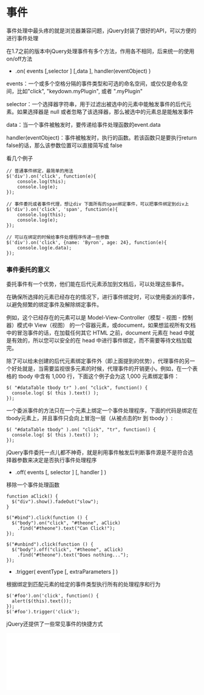 # 事件

事件处理中最头疼的就是浏览器兼容问题，jQuery封装了很好的API，可以方便的进行事件处理

在1.7之前的版本中jQuery处理事件有多个方法，作用各不相同，后来统一的使用on/off方法

- .on( events [,selector ] [,data ], handler(eventObject) )


events：一个或多个空格分隔的事件类型和可选的命名空间，或仅仅是命名空间，比如"click", "keydown.myPlugin", 或者 ".myPlugin"

selector：一个选择器字符串，用于过滤出被选中的元素中能触发事件的后代元素。如果选择器是 null 或者忽略了该选择器，那么被选中的元素总是能触发事件

data：当一个事件被触发时，要传递给事件处理函数的event.data

handler(eventObject)：事件被触发时，执行的函数。若该函数只是要执行return false的话，那么该参数位置可以直接简写成 false

看几个例子
```
// 普通事件绑定，最简单的用法
$('div').on('click', function(e){
    console.log(this);
    console.log(e);
});

// 事件委托或者事件代理，想让div 下面所有的span绑定事件，可以把事件绑定到div上
$('div').on('click', 'span', function(e){
    console.log(this);
    console.log(e);
});

// 可以在绑定的时候给事件处理程序传递一些参数
$('div').on('click', {name: 'Byron', age: 24}, function(e){
    console.log(e.data);
});
```
### 事件委托的意义

委托事件有一个优势，他们能在后代元素添加到文档后，可以处理这些事件。

在确保所选择的元素已经存在的情况下，进行事件绑定时，可以使用委派的事件，以避免频繁的绑定事件及解除绑定事件。

例如，这个已经存在的元素可以是 Model-View-Controller（模型 - 视图 - 控制器）模式中 View（视图） 的一个容器元素，或document，如果想监视所有文档中的冒泡事件的话，在加载任何其它 HTML 之前，document 元素在 head 中就是有效的，所以您可以安全的在 head 中进行事件绑定，而不需要等待文档加载完。

除了可以给未创建的后代元素绑定事件外（即上面提到的优势），代理事件的另一个好处就是，当需要监视很多元素的时候，代理事件的开销更小。例如，在一个表格的 tbody 中含有 1,000 行，下面这个例子会为这 1,000 元素绑定事件：
```
$( "#dataTable tbody tr" ).on( "click", function() {
  console.log( $( this ).text() );
});
```
一个委派事件的方法只在一个元素上绑定一个事件处理程序，下面的代码是绑定在tbody元素上，并且事件只会向上冒泡一层（从被点击的tr 到 tbody ）:
```
$( "#dataTable tbody" ).on( "click", "tr", function() {
  console.log( $( this ).text() );
});
```
jQuery事件委托一点儿都不神奇，就是利用事件触发后判断事件源是不是符合选择器参数来决定是否执行事件处理程序

- .off( events [, selector ] [, handler ] )

移除一个事件处理函数
```
function aClick() {
  $("div").show().fadeOut("slow");
}

$("#bind").click(function () {
  $("body").on("click", "#theone", aClick)
    .find("#theone").text("Can Click!");
});

$("#unbind").click(function () {
  $("body").off("click", "#theone", aClick)
    .find("#theone").text("Does nothing...");
});
```

- .trigger( eventType [, extraParameters ] )

根据绑定到匹配元素的给定的事件类型执行所有的处理程序和行为
```
$('#foo').on('click', function() {
  alert($(this).text());
});
$('#foo').trigger('click');
```
jQuery还提供了一些常见事件的快捷方式

![事件](040701.md)
